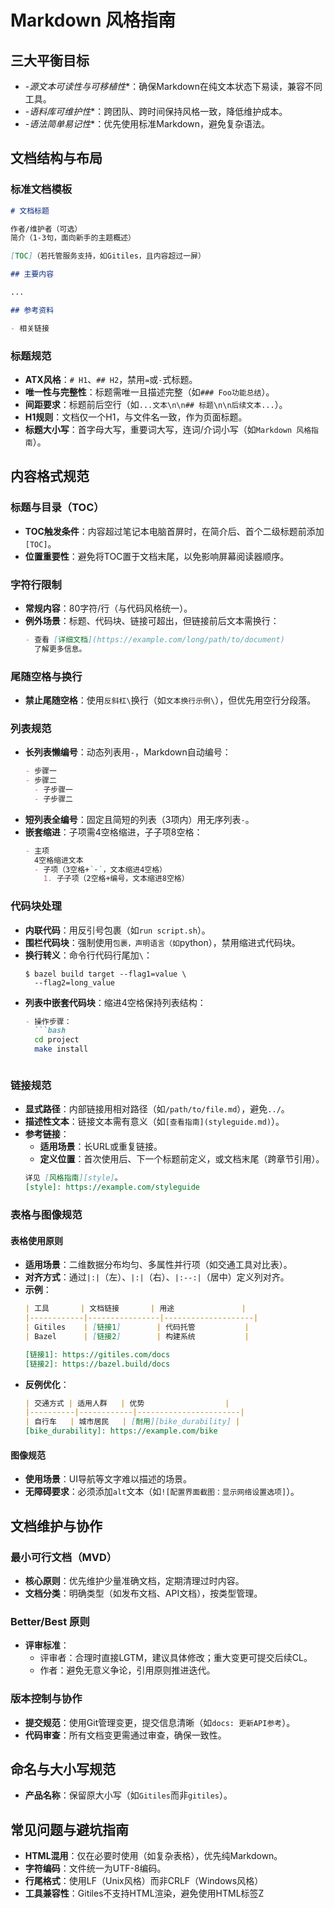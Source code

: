 # Markdown 风格指南

## 三大平衡目标

- -*源文本可读性与可移植性**：确保Markdown在纯文本状态下易读，兼容不同工具。
- -*语料库可维护性**：跨团队、跨时间保持风格一致，降低维护成本。
- -*语法简单易记性**：优先使用标准Markdown，避免复杂语法。

## 文档结构与布局

### 标准文档模板

```markdown
# 文档标题

作者/维护者（可选）  
简介（1-3句，面向新手的主题概述）

[TOC]（若托管服务支持，如Gitiles，且内容超过一屏）

## 主要内容

...

## 参考资料

- 相关链接  
```

### 标题规范

- **ATX风格**：`# H1`、`## H2`，禁用`=`或`-`式标题。
- **唯一性与完整性**：标题需唯一且描述完整（如`### Foo功能总结`）。
- **间距要求**：标题前后空行（如`...文本\n\n## 标题\n\n后续文本...`）。
- **H1规则**：文档仅一个H1，与文件名一致，作为页面标题。
- **标题大小写**：首字母大写，重要词大写，连词/介词小写（如`Markdown 风格指南`）。

## 内容格式规范

### 标题与目录（TOC）

- **TOC触发条件**：内容超过笔记本电脑首屏时，在简介后、首个二级标题前添加`[TOC]`。
- **位置重要性**：避免将TOC置于文档末尾，以免影响屏幕阅读器顺序。

### 字符行限制

- **常规内容**：80字符/行（与代码风格统一）。
- **例外场景**：标题、代码块、链接可超出，但链接前后文本需换行：
  ```markdown
  - 查看 [详细文档](https://example.com/long/path/to/document)  
    了解更多信息。  
  ```

### 尾随空格与换行

- **禁止尾随空格**：使用`反斜杠\`换行（如`文本换行示例\`），但优先用空行分段落。

### 列表规范

- **长列表懒编号**：动态列表用`-`，Markdown自动编号：
  ```markdown
  - 步骤一
  - 步骤二  
    - 子步骤一
    - 子步骤二
  ```
- **短列表全编号**：固定且简短的列表（3项内）用无序列表`-`。
- **嵌套缩进**：子项需4空格缩进，子子项8空格：
  ```markdown
  - 主项  
    4空格缩进文本  
    - 子项（3空格+`-`，文本缩进4空格）  
      1. 子子项（2空格+编号，文本缩进8空格）  
  ```

### 代码块处理

- **内联代码**：用反引号包裹（如`run script.sh`）。
- **围栏代码块**：强制使用```包裹，声明语言（如```python），禁用缩进式代码块。
- **换行转义**：命令行代码行尾加`\`：
  ```shell
  $ bazel build target --flag1=value \
    --flag2=long_value
  ```
- **列表中嵌套代码块**：缩进4空格保持列表结构：
  ```markdown
  - 操作步骤：  
    ```bash
    cd project  
    make install  
    ```  
  ```

### 链接规范

- **显式路径**：内部链接用相对路径（如`/path/to/file.md`），避免`../`。
- **描述性文本**：链接文本需有意义（如`[查看指南](styleguide.md)`）。
- **参考链接**：
	- **适用场景**：长URL或重复链接。
	- **定义位置**：首次使用后、下一个标题前定义，或文档末尾（跨章节引用）。
  ```markdown
  详见 [风格指南][style]。  
  [style]: https://example.com/styleguide  
  ```

### 表格与图像规范

#### 表格使用原则

- **适用场景**：二维数据分布均匀、多属性并行项（如交通工具对比表）。
- **对齐方式**：通过`|:|`（左）、`|:|`（右）、`|:--:|`（居中）定义列对齐。
- **示例**：
  ```markdown
  | 工具       | 文档链接       | 用途               |  
  |------------|----------------|--------------------|  
  | Gitiles    | [链接1]        | 代码托管           |  
  | Bazel      | [链接2]        | 构建系统           |  

  [链接1]: https://gitiles.com/docs  
  [链接2]: https://bazel.build/docs  
  ```
- **反例优化**：
  ```markdown
  | 交通方式 | 适用人群   | 优势                  |  
  |----------|------------|-----------------------|  
  | 自行车   | 城市居民   | [耐用][bike_durability] |  
  [bike_durability]: https://example.com/bike  
  ```

#### 图像规范

- **使用场景**：UI导航等文字难以描述的场景。
- **无障碍要求**：必须添加`alt`文本（如`![配置界面截图：显示网络设置选项]`）。

## 文档维护与协作

### 最小可行文档（MVD）

- **核心原则**：优先维护少量准确文档，定期清理过时内容。
- **文档分类**：明确类型（如发布文档、API文档），按类型管理。

### Better/Best 原则

- **评审标准**：
	- 评审者：合理时直接LGTM，建议具体修改；重大变更可提交后续CL。
	- 作者：避免无意义争论，引用原则推进迭代。

### 版本控制与协作

- **提交规范**：使用Git管理变更，提交信息清晰（如`docs: 更新API参考`）。
- **代码审查**：所有文档变更需通过审查，确保一致性。

## 命名与大小写规范

- **产品名称**：保留原大小写（如`Gitiles`而非`gitiles`）。

## 常见问题与避坑指南

- **HTML混用**：仅在必要时使用（如复杂表格），优先纯Markdown。
- **字符编码**：文件统一为UTF-8编码。
- **行尾格式**：使用LF（Unix风格）而非CRLF（Windows风格）
- **工具兼容性**：Gitiles不支持HTML渲染，避免使用HTML标签Z